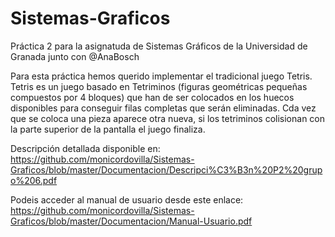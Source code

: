 # Sistemas-Graficos
Práctica 2 para la asignatuda de Sistemas Gráficos de la Universidad de Granada junto con @AnaBosch

Para esta práctica hemos querido implementar el tradicional juego Tetris. Tetris es un juego basado en Tetriminos (figuras geométricas pequeñas compuestos por 4 bloques) que han
de ser colocados en los huecos disponibles para conseguir filas completas que serán eliminadas. Cda vez que se coloca una pieza aparece otra nueva, si los tetriminos colisionan
con la parte superior de la pantalla el juego finaliza.

Descripción detallada disponible en: https://github.com/monicordovilla/Sistemas-Graficos/blob/master/Documentacion/Descripci%C3%B3n%20P2%20grupo%206.pdf

Podeis acceder al manual de usuario desde este enlace: https://github.com/monicordovilla/Sistemas-Graficos/blob/master/Documentacion/Manual-Usuario.pdf
